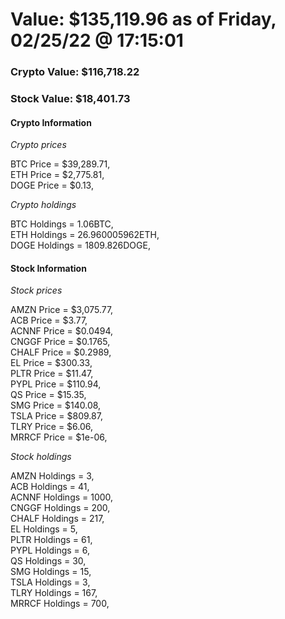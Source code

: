# Value: $135,119.96 as of Friday, 02/25/22 @ 17:15:01 

### Crypto Value: $116,718.22

### Stock Value: $18,401.73

#### Crypto Information 
*Crypto prices* 

BTC Price = $39,289.71,  
ETH Price = $2,775.81,  
DOGE Price = $0.13,  


*Crypto holdings* 

BTC Holdings = 1.06BTC,  
ETH Holdings = 26.960005962ETH,  
DOGE Holdings = 1809.826DOGE,  


#### Stock Information 

*Stock prices* 

AMZN Price = $3,075.77,  
ACB Price = $3.77,  
ACNNF Price = $0.0494,  
CNGGF Price = $0.1765,  
CHALF Price = $0.2989,  
EL Price = $300.33,  
PLTR Price = $11.47,  
PYPL Price = $110.94,  
QS Price = $15.35,  
SMG Price = $140.08,  
TSLA Price = $809.87,  
TLRY Price = $6.06,  
MRRCF Price = $1e-06,  


*Stock holdings* 

AMZN Holdings = 3,  
ACB Holdings = 41,  
ACNNF Holdings = 1000,  
CNGGF Holdings = 200,  
CHALF Holdings = 217,  
EL Holdings = 5,  
PLTR Holdings = 61,  
PYPL Holdings = 6,  
QS Holdings = 30,  
SMG Holdings = 15,  
TSLA Holdings = 3,  
TLRY Holdings = 167,  
MRRCF Holdings = 700,  


